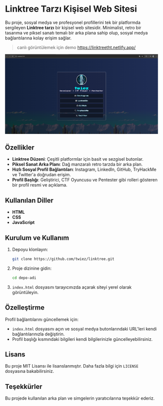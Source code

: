 # Linktree Tarzı Kişisel Web Sitesi

Bu proje, sosyal medya ve profesyonel profillerini tek bir platformda sergileyen **Linktree tarzı** bir kişisel web sitesidir. Minimalist, retro bir tasarıma ve piksel sanatı temalı bir arka plana sahip olup, sosyal medya bağlantılarına kolay erişim sağlar.
 > canlı görüntülemek için demo https://linktreetht.netlify.app/

![Ekran Görüntüsü](show.jpg)  <!-- Projenizin ekran görüntüsünü buraya ekleyin -->

## Özellikler
- **Linktree Düzeni**: Çeşitli platformlar için basit ve sezgisel butonlar.
- **Piksel Sanat Arka Planı**: Dağ manzaralı retro tarzda bir arka plan.
- **Hızlı Sosyal Profil Bağlantıları**: Instagram, LinkedIn, GitHub, TryHackMe ve Twitter'a doğrudan erişim.
- **Profil Başlığı**: Geliştirici, CTF Oyuncusu ve Pentester gibi rolleri gösteren bir profil resmi ve açıklama.

## Kullanılan Diller
- **HTML**
- **CSS**
- **JavaScript**

## Kurulum ve Kullanım
1. Depoyu klonlayın:
    ```bash
    git clone https://github.com/twiez/linktree.git
    ```
2. Proje dizinine gidin:
    ```bash
    cd depo-adi
    ```
3. `index.html` dosyasını tarayıcınızda açarak siteyi yerel olarak görüntüleyin.

## Özelleştirme
Profil bağlantılarını güncellemek için:
- `index.html` dosyasını açın ve sosyal medya butonlarındaki URL'leri kendi bağlantılarınızla değiştirin.
- Profil başlığı kısmındaki bilgileri kendi bilgilerinizle güncelleyebilirsiniz.

## Lisans
Bu proje MIT Lisansı ile lisanslanmıştır. Daha fazla bilgi için `LICENSE` dosyasına bakabilirsiniz.

## Teşekkürler
Bu projede kullanılan arka plan ve simgelerin yaratıcılarına teşekkür ederiz.
